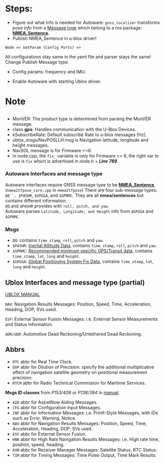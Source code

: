 # Steps:

* Figure out what info is needed for Autoware:
`gnss_localizer` transforms *pose info* from a [Message type](http://docs.ros.org/api/nmea_msgs/html/msg/Sentence.html) which belong to a ros package: [**NMEA_Sentence**](http://wiki.ros.org/nmea_msgs).
* Publish NMEA_Sentence in u-blox driver!
```
Node => GetParam (Config Ports) => 
```
All configurations stay same in the yaml file and parser stays the same!
Change Publish Message type.
* Config params: frequency and IMU.

* Enable Autoware with starting Ublox driver.



# Note
## 
* MonVER: The product type is determined from parsing the MonVER message.
* class **gps**: Handles communication with the U-Blox Devices.
* kSubscribeRate: Default subscribe Rate to u-blox messages [Hz].
* ublox_msgs/NavPOSLLH.msg is Navigation latitude, longitude and height messages.
* NavSOL message is for Firmware <=6.
* in node.cpp, the `fix_` variable is only for Firmware <= 6, the right var to use is `fix` which is advertised in *node.h* + ***Line 789***.



### Autoware Interfaces and message type


Autoware interfaces require GNSS message type to be [**NMEA_Sentence**](http://wiki.ros.org/nmea_msgs),(`nmea2tfpose_core.cpp` in `nmea2tfpose`) There are four sub-message types: `QQ``, $PASHR`, `$GPGGA`, and `$GPRMC`. They are all **nmea/sentences** but contains different information. \
`QQ` and `$PASHR` provides with `roll, pitch, and yaw`.\
Autoware parses `Latitude, Longitude, and Height` info from `$GPGGA` and `$GPRMC`.

### Msgs

* `QQ`: contains `time_stamp`, `roll`, `pitch` and `yaw`.
* `$PASHR`: [Inertial Attitude Data](https://docs.novatel.com/OEM7/Content/SPAN_Logs/PASHR.htm), contains `time_stamp`, `roll`, `pitch` and `yaw`.
* `$GPRMC`: [Recommended minimum specific GPS/Transit data](https://docs.novatel.com/OEM7/Content/Logs/GPRMC.htm?tocpath=Logs%7CView%20Logs%7CGNSS%20Logs%7C_____59), contains `time_stamp`, `lat`, `long` and `height`.
* `$GPGGA`: [Global Positioning System Fix Data](https://docs.novatel.com/OEM7/Content/Logs/GPGGA.htm), contains `time_stamp`, `lat`, `long` and `height`.

## Ublox Interfaces and message type (partial)

 [UBLOX MANUAL](https://www.u-blox.com/sites/default/files/products/documents/u-blox8-M8_ReceiverDescrProtSpec_%28UBX-13003221%29_Public.pdf#page=354&zoom=100,0,0)

`NAV`: Navigation Results Messages: Position, Speed, Time, Acceleration, Heading, DOP, SVs used.

`ESF`: External Sensor Fusion Messages: i.e. External Sensor Measurements and Status Information.

`ADR/UDR`: Automotive Dead Reckoning/Untethered Dead Reckoning.

## Abbrs

* `RTC` abbr for Real Time Clock.
* `DOP` abbr for Dilution of Precision: specify the additional multiplicative effect of navigation satellite geometry on positional measurement precision.
* `RTCM` abbr for Radio Technical Commission for Maritime Services.

**Msgs ID classes** from *P153/409* or *P138/394* in [manual](https://www.u-blox.com/sites/default/files/products/documents/u-blox8-M8_ReceiverDescrProtSpec_%28UBX-13003221%29_Public.pdf#page=354&zoom=100,0,0).
* `AID` abbr for AssistNow Aiding Messages.
* `CFG` abbr for Configuration Input Messages.
* `INF` abbr for Information Messages: i.e. Printf-Style Messages, with IDs such as Error, Warning, Notice.
* `NAV` abbr for Navigation Results Messages: Position, Speed, Time, Acceleration, Heading, DOP, SVs used.
* `ESF` abbr for External Sensor Fusion.
* `HNR` abbr for High Rate Navigation Results Messages: i.e. High rate time, position, speed, heading.
* `RXM` abbr for Receiver Manager Messages: Satellite Status, RTC Status.
* `TIM` abbr for Timing Messages: Time Pulse Output, Time Mark Results.